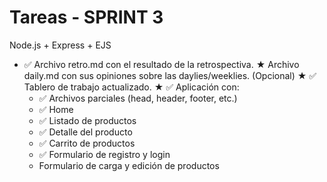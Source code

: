 # Tareas - SPRINT 3

Node.js + Express + EJS

* ✅ Archivo retro.md con el resultado de la retrospectiva.
★ Archivo daily.md con sus opiniones sobre las daylies/weeklies. (Opcional)
★ ✅ Tablero de trabajo actualizado.
★ ✅ Aplicación con:
   - ✅ Archivos parciales (head, header, footer, etc.)
   - ✅ Home
   - ✅ Listado de productos
   - ✅ Detalle del producto
   - ✅ Carrito de productos
   - ✅ Formulario de registro y login
   - Formulario de carga y edición de productos
